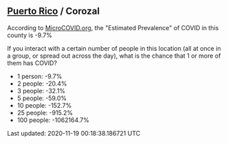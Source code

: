 
## [Puerto Rico](/united-states/puerto-rico) / Corozal

According to [MicroCOVID.org](http://microcovid.org),
the "Estimated Prevalence" of COVID in this county is -9.7%

If you interact with a certain number of people in this location
(all at once in a group, or spread out across the day), what is the chance that
1 or more of them has COVID?

- 1 person: -9.7%
- 2 people: -20.4%
- 3 people: -32.1%
- 5 people: -59.0%
- 10 people: -152.7%
- 25 people: -915.2%
- 100 people: -1062164.7%

Last updated: 2020-11-19 00:18:38.186721 UTC
